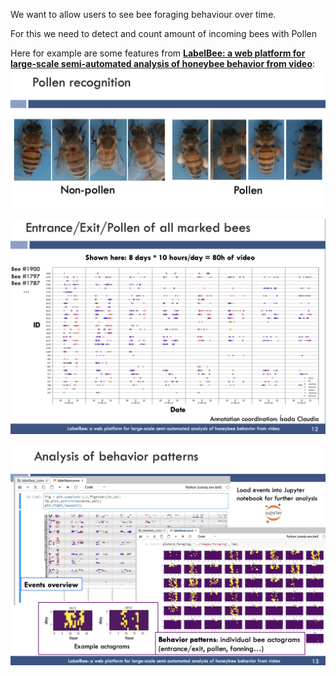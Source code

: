 We want to allow users to see bee foraging behaviour over time.

For this we need to detect and count amount of incoming bees with Pollen

Here for example are some features from [**LabelBee: a web platform for large-scale semi-automated analysis of honeybee behavior from video**](https://www.notion.so/LabelBee-a-web-platform-for-large-scale-semi-automated-analysis-of-honeybee-behavior-from-video-d4e940ed7aee48a6821507ceaa43e603?pvs=21):
![](../../../img/Screenshot%202023-10-25%20at%2002.52.39.png)

![](../../../img/Screenshot%202023-10-24%20at%2021.44.20.png)

![](../../../img/Screenshot%202023-10-24%20at%2021.45.28.png)